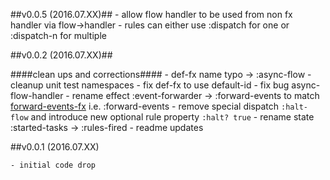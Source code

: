 ##v0.0.5  (2016.07.XX)##
    - allow flow handler to be used from non fx handler via flow->handler
    - rules can either use :dispatch for one or :dispatch-n for multiple

##v0.0.2  (2016.07.XX)##

####clean ups and corrections####
    - def-fx name typo -> :async-flow
    - cleanup unit test namespaces
    - fix def-fx to use default-id
    - fix bug async-flow-handler
    - rename effect :event-forwarder -> :forward-events to match [forward-events-fx](https://github.com/Day8/re-frame-forward-events-fx) i.e. :forward-events
    - remove special dispatch `:halt-flow` and introduce new optional rule property `:halt? true`
    - rename state :started-tasks -> :rules-fired
    - readme updates

##v0.0.1  (2016.07.XX)

    - initial code drop
